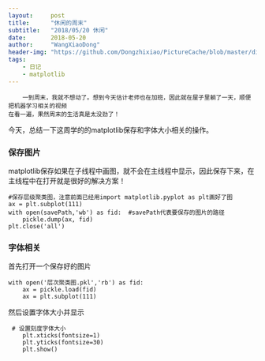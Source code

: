 ```yaml
---
layout:     post
title:      "休闲的周末"
subtitle:   "2018/05/20 休闲"
date:       2018-05-20
author:     "WangXiaoDong"
header-img: "https://github.com/Dongzhixiao/PictureCache/blob/master/diaryPic/20180520.jpg?raw=true"
tags:
    - 日记
    - matplotlib
---
```



```
    一到周末，我就不想动了。想到今天估计老师也在加班，因此就在屋子里躺了一天，顺便把机器学习相关的视频
在看一遍，果然周末的生活真是太没劲了！
```

今天，总结一下这周学的的matplotlib保存和字体大小相关的操作。


### 保存图片

matplotlib保存如果在子线程中画图，就不会在主线程中显示，因此保存下来，在主线程中在打开就是很好的解决方案！

```
#保存层级聚类图，注意前面已经用import matplotlib.pyplot as plt画好了图
ax = plt.subplot(111)
with open(savePath,'wb') as fid:  #savePath代表要保存的图片的路径
    pickle.dump(ax, fid)
plt.close('all')
```

### 字体相关

首先打开一个保存好的图片
```
with open('层次聚类图.pkl','rb') as fid:
    ax = pickle.load(fid)
    ax = plt.subplot(111)
```

然后设置字体大小并显示

```
 # 设置刻度字体大小
    plt.xticks(fontsize=1)
    plt.yticks(fontsize=30)
    plt.show()
```